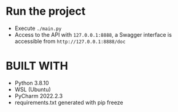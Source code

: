 # Run the project 
- Execute ```./main.py```
- Access to the API with ``127.0.0.1:8888``, a Swagger interface is accessible from ``http://127.0.0.1:8888/doc``

# BUILT WITH
- Python 3.8.10
- WSL (Ubuntu)
- PyCharm 2022.2.3
- requirements.txt generated with pip freeze